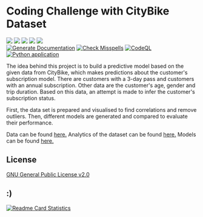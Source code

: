 # Coding Challenge with CityBike Dataset

[![](https://img.shields.io/github/v/release/jmne/CodingChallengeCityBike?style=flat-square)](https://github.com/jmne/CodingChallengeCityBike/releases)
[![](https://img.shields.io/github/issues/jmne/CodingChallengeCityBike?style=flat-square)](https://github.com/jmne/CodingChallengeCityBike/issues)
[![](https://img.shields.io/github/issues-pr/jmne/CodingChallengeCityBike?style=flat-square)](https://github.com/jmne/CodingChallengeCityBike/pulls)
[![](https://img.shields.io/github/license/jmne/CodingChallengeCityBike?style=flat-square)](https://github.com/jmne/CodingChallengeCityBike/blob/main/LICENSE)
[![](https://img.shields.io/github/languages/code-size/jmne/CodingChallengeCityBike?style=flat-square)](https://github.com/jmne/CodingChallengeCityBike/tree/main/src)<br>
[![Generate Documentation](https://github.com/jmne/CodingChallengeCityBike/actions/workflows/generate-docs.yml/badge.svg)](https://github.com/jmne/CodingChallengeCityBike/actions/workflows/generate-docs.yml)
[![Check Misspells](https://github.com/jmne/CodingChallengeCityBike/actions/workflows/misspell.yml/badge.svg)](https://github.com/jmne/CodingChallengeCityBike/actions/workflows/misspell.yml)
[![CodeQL](https://github.com/jmne/CodingChallengeCityBike/actions/workflows/codeql-analysis.yml/badge.svg)](https://github.com/jmne/CodingChallengeCityBike/actions/workflows/codeql-analysis.yml)
[![Python application](https://github.com/jmne/CodingChallengeCityBike/actions/workflows/python-app.yml/badge.svg)](https://github.com/jmne/CodingChallengeCityBike/actions/workflows/python-app.yml)


The idea behind this project is to build a predictive model based on the given data from CityBike, which makes predictions about the customer's subscription model. There are customers with a 3-day pass and customers with an annual subscription.
Other data are the customer's age, gender and trip duration. Based on this data, an attempt is made to infer the customer's subscription status. 

First, the data set is prepared and visualised to find correlations and remove outliers. 
Then, different models are generated and compared to evaluate their performance.

Data can be found [here.](resources/)
Analytics of the dataset can be found [here.](src/analytics/)
Models can be found [here.](src/model/)

## License

[GNU General Public License v2.0](https://github.com/jancodet/CodingChallengeCityBike/blob/main/LICENSE)

## :)

[![Readme Card Statistics](https://github-readme-stats.vercel.app/api/pin/?username=jmne&repo=CodingChallengeCityBike&theme=dark)](https://github.com/jmne/CodingChallengeCityBike/)

